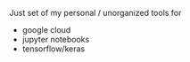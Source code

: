 Just set of my personal / unorganized tools for
- google cloud
- jupyter notebooks
- tensorflow/keras
